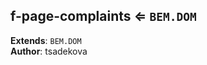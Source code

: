 <a name="module_f-page-complaints"></a>

## f-page-complaints ⇐ <code>BEM.DOM</code>
**Extends**: <code>BEM.DOM</code>  
**Author**: tsadekova  
